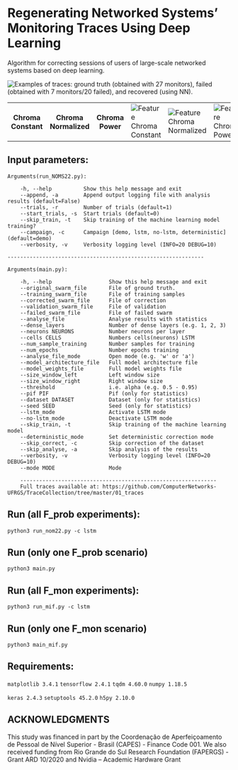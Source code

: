 # Regenerating Networked Systems’ Monitoring Traces Using Deep Learning

Algorithm for correcting sessions of users of large-scale networked systems based on deep learning.

![Examples of traces: ground truth (obtained with 27 monitors), failed
(obtained with 7 monitors/20 failed), and recovered (using NN).](layout/example2.png?raw=true "Examples of traces: ground truth (obtained with 27 monitors), failed
(obtained with 7 monitors/20 failed), and recovered (using NN).")



<table>
    <tbody>
            <th width="20%">Chroma Constant</th>
            <th width="20%">Chroma Normalized</th>
            <th width="20%">Chroma Power</th>
            <td><img src="https://github.com/kayua/API-Aedes-Detector/blob/master/layout/chroma_constant/aedes_aegypti.png" alt="Feature Chroma Constant" style="max-width:100%;"></td>
            <td><img src="https://github.com/kayua/API-Aedes-Detector/blob/master/layout/chroma_normalized/aedes_aegypti.png" alt="Feature Chroma Normalized" style="max-width:100%;"></td>
            <td><img src="https://github.com/kayua/API-Aedes-Detector/blob/master/layout/chroma_power/aedes_aegypti.png" alt="Feature Chroma Power" style="max-width:100%;"></td>


</table>



## Input parameters:

    Arguments(run_NOMS22.py):
        
        -h, --help          Show this help message and exit
        --append, -a        Append output logging file with analysis results (default=False)
        --trials, -r        Number of trials (default=1)
        --start_trials, -s  Start trials (default=0)
        --skip_train, -t    Skip training of the machine learning model training?
        --campaign, -c      Campaign [demo, lstm, no-lstm, deterministic](default=demo)
        --verbosity, -v     Verbosity logging level (INFO=20 DEBUG=10)

    --------------------------------------------------------------
   
    Arguments(main.py):

        -h, --help                  Show this help message and exit
        --original_swarm_file       File of ground truth.
        --training_swarm_file       File of training samples
        --corrected_swarm_file      File of correction
        --validation_swarm_file     File of validation
        --failed_swarm_file         File of failed swarm
        --analyse_file              Analyse results with statistics
        --dense_layers              Number of dense layers (e.g. 1, 2, 3)
        --neurons NEURONS           Number neurons per layer
        --cells CELLS               Numbers cells(neurons) LSTM
        --num_sample_training       Number samples for training
        --num_epochs                Number epochs training
        --analyse_file_mode         Open mode (e.g. 'w' or 'a')
        --model_architecture_file   Full model architecture file
        --model_weights_file        Full model weights file
        --size_window_left          Left window size
        --size_window_right         Right window size
        --threshold                 i.e. alpha (e.g. 0.5 - 0.95)
        --pif PIF                   Pif (only for statistics)
        --dataset DATASET           Dataset (only for statistics)
        --seed SEED                 Seed (only for statistics)
        --lstm_mode                 Activate LSTM mode
        --no-lstm_mode              Deactivate LSTM mode
        --skip_train, -t            Skip training of the machine learning model
        --deterministic_mode        Set deterministic correction mode
        --skip_correct, -c          Skip correction of the dataset
        --skip_analyse, -a          Skip analysis of the results
        --verbosity, -v             Verbosity logging level (INFO=20 DEBUG=10)
        --mode MODE                 Mode

        --------------------------------------------------------------
        Full traces available at: https://github.com/ComputerNetworks-UFRGS/TraceCollection/tree/master/01_traces

##  Run (all F_prob experiments):
`python3 run_nom22.py -c lstm`

## Run (only one F_prob scenario)
`python3 main.py`

##  Run (all F_mon experiments):
`python3 run_mif.py -c lstm`

## Run (only one F_mon scenario)
`python3 main_mif.py`

## Requirements:

`matplotlib 3.4.1`
`tensorflow 2.4.1`
`tqdm 4.60.0`
`numpy 1.18.5`

`keras 2.4.3`
`setuptools 45.2.0`
`h5py 2.10.0`

## ACKNOWLEDGMENTS


This study was financed in part by the Coordenação
de Aperfeiçoamento de Pessoal de Nível Superior - Brasil
(CAPES) - Finance Code 001. We also received funding from
Rio Grande do Sul Research Foundation (FAPERGS) - Grant
ARD 10/2020 and Nvidia – Academic Hardware Grant

